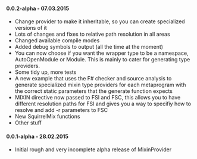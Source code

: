 #### 0.0.2-alpha - 07.03.2015 
* Change provider to make it inheritable, so you can create specialized versions of it
* Lots of changes and fixes to relative path resolution in all areas
* Changed available compile modes
* Added debug symbols to output (all the time at the moment)
* You can now choose if you want the wrapper type to be a namespace, AutoOpenModule or Module.  This is mainly to cater for  generating type providers.
* Some tidy up, more tests
* A new example that uses the F# checker and source analysis to generate specialized mixin type providers for each metaprogram with the correct static parameters that the generate function expects
* MIXIN directive now passed to FSI and FSC, this allows you to have different resolution paths for FSI and gives you a way to specifiy how to resolve and add -r parameters to FSC
* New SquirrelMix functions 
* Other stuff

#### 0.0.1-alpha - 28.02.2015 
* Initial rough and very incomplete alpha release of MixinProvider